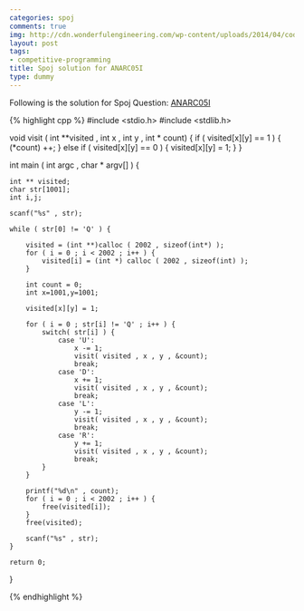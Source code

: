 ```yaml
---
categories: spoj
comments: true
img: http://cdn.wonderfulengineering.com/wp-content/uploads/2014/04/code-wallpaper-6.png
layout: post
tags:
- competitive-programming
title: Spoj solution for ANARC05I
type: dummy
---
```


Following is the solution for Spoj Question: [ANARC05I](http://www.spoj.com/problems/ANARC05I/)

{% highlight cpp %}
#include <stdio.h>
#include <stdlib.h>

void visit ( int **visited , int x , int y , int * count) {
	if ( visited[x][y] == 1 ) {
		(*count) ++;
	}
	else if ( visited[x][y] == 0 ) {
		visited[x][y] = 1;
	}
}

int main ( int argc , char * argv[] ) {

	int ** visited;
	char str[1001];
	int i,j;

	scanf("%s" , str);

	while ( str[0] != 'Q' ) {

		visited = (int **)calloc ( 2002 , sizeof(int*) );
		for ( i = 0 ; i < 2002 ; i++ ) {
			visited[i] = (int *) calloc ( 2002 , sizeof(int) );
		}

		int count = 0;
		int x=1001,y=1001;

		visited[x][y] = 1;

		for ( i = 0 ; str[i] != 'Q' ; i++ ) {
			switch( str[i] ) {
				case 'U':
					x -= 1;
					visit( visited , x , y , &count);
					break;
				case 'D':
					x += 1;
					visit( visited , x , y , &count);
					break;
				case 'L':
					y -= 1;
					visit( visited , x , y , &count);
					break;
				case 'R':
					y += 1;
					visit( visited , x , y , &count);
					break;
			}
		}

		printf("%d\n" , count);
		for ( i = 0 ; i < 2002 ; i++ ) {
			free(visited[i]);
		}
		free(visited);

		scanf("%s" , str);
	}

	return 0;

}

{% endhighlight %}